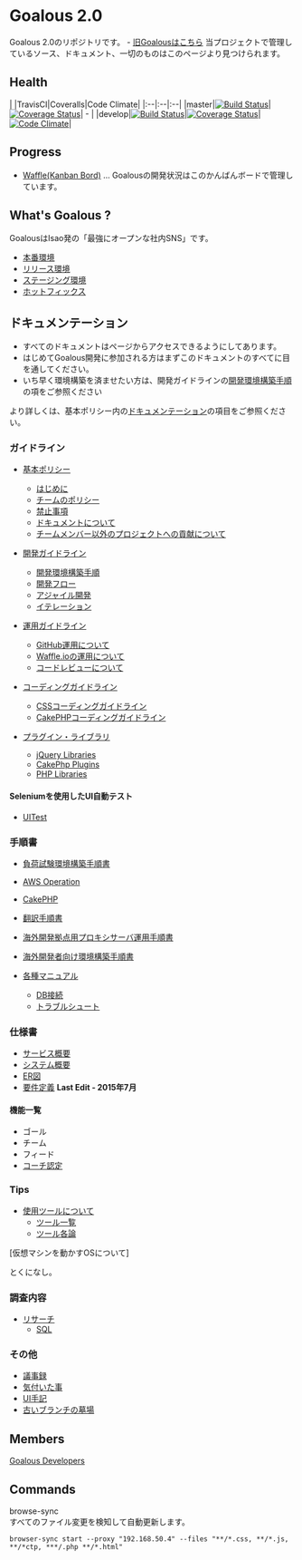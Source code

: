 # Goalous 2.0
Goalous 2.0のリポジトリです。  - [旧Goalousはこちら](https://github.com/IsaoCorp/goalous)
当プロジェクトで管理しているソース、ドキュメント、一切のものはこのページより見つけられます。

## Health

| |TravisCI|Coveralls|Code Climate|
|:--|:--|:--|
|master|[![Build Status](https://magnum.travis-ci.com/IsaoCorp/goalous2.svg?token=33yEbgmrzpwqFzcbu6xi&branch=master)](https://magnum.travis-ci.com/IsaoCorp/goalous2)|[![Coverage Status](https://coveralls.io/repos/IsaoCorp/goalous2/badge.svg?branch=master&service=github&t=1Y8INm)](https://coveralls.io/github/IsaoCorp/goalous2?branch=master)| - |
|develop|[![Build Status](https://magnum.travis-ci.com/IsaoCorp/goalous2.svg?token=33yEbgmrzpwqFzcbu6xi&branch=develop)](https://magnum.travis-ci.com/IsaoCorp/goalous2)|[![Coverage Status](https://coveralls.io/repos/IsaoCorp/goalous2/badge.svg?branch=develop&service=github&t=1Y8INm)](https://coveralls.io/github/IsaoCorp/goalous2?branch=develop)|[![Code Climate](https://codeclimate.com/repos/53b685e0695680777500d34f/badges/cf08317ef617dba84379/gpa.svg)](https://codeclimate.com/repos/53b685e0695680777500d34f/feed)|

## Progress
- [Waffle(Kanban Bord)](https://waffle.io/isaocorp/goalous2) ... Goalousの開発状況はこのかんばんボードで管理しています。

## What's Goalous ?
GoalousはIsao発の「最強にオープンな社内SNS」です。

- [本番環境](https://www.goalous.com)
- [リリース環境](https://isao.goalous.com)
- [ステージング環境](https://stg2.goalous.com)
- [ホットフィックス](https://hotfix2.goalous.com)

## ドキュメンテーション
- すべてのドキュメントはページからアクセスできるようにしてあります。
- はじめてGoalous開発に参加される方はまずこのドキュメントのすべてに目を通してください。
- いち早く環境構築を済ませたい方は、開発ガイドラインの[開発環境構築手順](guideline_development.md#setup_stack)の項をご参照ください

より詳しくは、基本ポリシー内の[ドキュメンテーション](guideline_general.md#documentation)の項目をご参照ください。

### ガイドライン

- [基本ポリシー](guidelines_general.md)
  - [はじめに](guidelines_general.md#intro)
  - [チームのポリシー](guidelines_general.md#team-policiy)
  - [禁止事項](guidelines_general.md#forbidden)
  - [ドキュメントについて](guidelines_general.md#documentation)
  - [チームメンバー以外のプロジェクトへの貢献について](guidelines_general.md#contributing)

- [開発ガイドライン](guidelines_development.md)
  - [開発環境構築手順](guidelines_development.md#setup_stack)
  - [開発フロー](guidelines_development.md#development_flow)
  - [アジャイル開発](guidelines_development.md#agile)
  - [イテレーション](guidelines_development.md#iteration)

- [運用ガイドライン](guidelines_operation.md)
  - [GitHub運用について](docs/guidelines/guidelines_operations.md#github)
  - [Waffle.ioの運用について](docs/guidelines/guidelines_operations.md#waffleio)
  - [コードレビューについて](docs/guidelines/guidelines_operations.md#review)

- [コーディングガイドライン](guidelines_coding.md)
  - [CSSコーディングガイドライン](docs/guidelines/guidelines_coding.md#css)
  - [CakePHPコーディングガイドライン](docs/guidelines/guidelines_coding.md#cakephp)

- [プラグイン・ライブラリ](guidelines_plugins_libraries.md)
  - [jQuery Libraries](docs/guidelines/guidelines_plugins_libraries.md#jquery-libs)
  - [CakePhp Plugins](docs/guidelines/guidelines_plugins_libraries.md#cakephp-plugins)
  - [PHP Libraries](docs/guidelines/guidelines_plugins_libraries.md#php-plugins)

#### Seleniumを使用したUI自動テスト
- [UITest](docs/guidelines/UITest.md)

### 手順書
- [負荷試験環境構築手順書](docs/process_docs/StressTest.md)
- [AWS Operation](docs/process_docs/OperationForAWS.md)
- [CakePHP](docs/process_docs/OperationForCakePHP.md)
- [翻訳手順書](docs/process_docs/Translation.md)
- [海外開発拠点用プロキシサーバ運用手順書](docs/process_docs/OperationForDevProxy.md)
- [海外開発者向け環境構築手順書](docs/process_docs/BuildDevEnvForForeigner.md)

- [各種マニュアル](docs/manuals.md)
  - [DB接続](docs/manuals.md#db)
  - [トラブルシュート](docs/manuals.md#trouble-shooting)


<!-- ToDo
- [開発環境構築手順書](docs/process_docs/LocalDevEnv.md)
- [PhpStorm設定](docs/process_docs/PhpStormSetting.md)
- [GitHub,Waffle運用手順書](docs/process_docs/OperationGitHubAndWaffle.md)
- [トラブルシュート](docs/process_docs/TroubleShooting.md)
-->

### 仕様書
- [サービス概要](docs/design_specifications/GoalousOverview.md)
- [システム概要](docs/design_specifications/SystemOverview.md)
- [ER図](docs/design_specifications/ERD.md)
- [要件定義](http://bit.ly/1TnQZfX) **Last Edit - 2015年7月**

#### 機能一覧
- ゴール
- チーム
- フィード
- [コーチ認定](docs/design_specifications/features/CoachApproval.md)

### Tips

- [使用ツールについて](guidelines_tools.md)
  - [ツール一覧](docs/guidelines/guidelines_tools.md#tool-list)
  - [ツール各論](docs/guidelines/guidelines_tools.md#tool-details)

[仮想マシンを動かすOSについて]

とくになし。

### 調査内容

- [リサーチ](guidelines_research.md)
  - [SQL](docs/guidelines/guidelines_research.md#sql)

### その他
- [議事録](docs/others/Minutes.md)
- [気付いた事](docs/others/Suggestions.md)
- [UI手記](docs/others/MemoForUI.md)
- [古いブランチの墓場](docs/others/BornyardOfOldBranch.md)

## Members
[Goalous Developers](https://github.com/orgs/IsaoCorp/teams/goalous_developers)

## Commands
browse-sync  
すべてのファイル変更を検知して自動更新します。

```
browser-sync start --proxy "192.168.50.4" --files "**/*.css, **/*.js, **/*ctp, ***/.php **/*.html"
```
